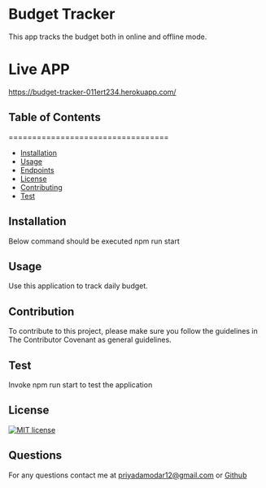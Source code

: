 # Budget Tracker
This app tracks the budget both in online and offline mode.

# Live APP
https://budget-tracker-011ert234.herokuapp.com/

## Table of Contents 
==================================
* [Installation](#Installation)
* [Usage](#Usage)
* [Endpoints](#Endpoints)
* [License](#License)
* [Contributing](#Contributing)
* [Test](#Test)



## Installation
Below command should be executed npm run start
## Usage
Use this application to track daily budget.

## Contribution
To contribute to this project, please make sure you follow the guidelines in The Contributor Covenant as general guidelines.
## Test
Invoke npm run start to test the application
## License
[![MIT license](https://img.shields.io/badge/License-MIT-blue.svg)](https://lbesson.mit-license.org/) 
## Questions
For any questions contact me at priyadamodar12@gmail.com or [Github](https://github.com/pkamble35)